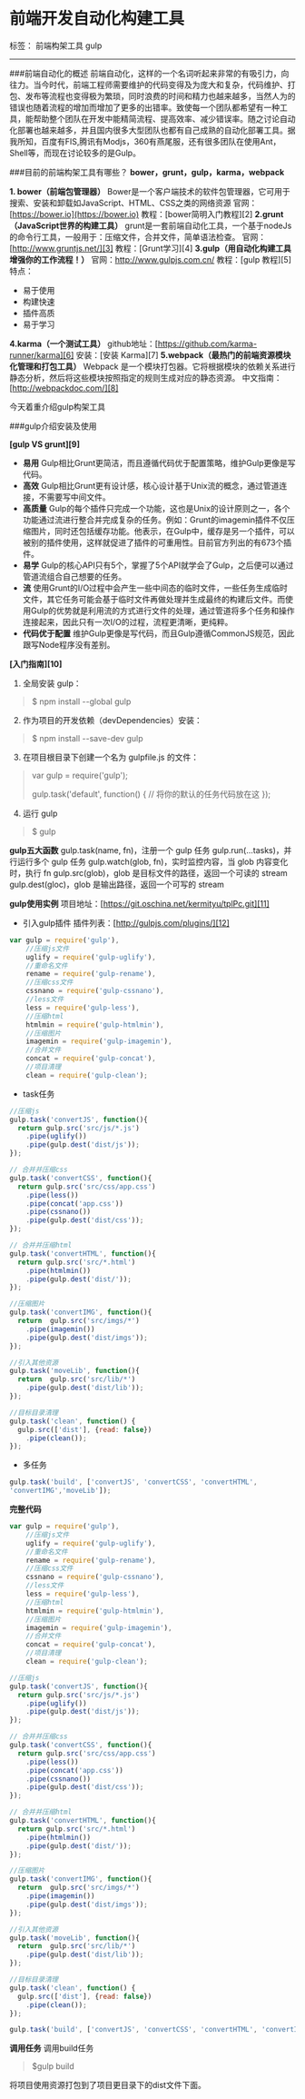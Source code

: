 # 前端开发自动化构建工具

标签： 前端构架工具 gulp

---
###前端自动化的概述
前端自动化，这样的一个名词听起来非常的有吸引力，向往力。当今时代，前端工程师需要维护的代码变得及为庞大和复杂，代码维护、打包、发布等流程也变得极为繁琐，同时浪费的时间和精力也越来越多，当然人为的错误也随着流程的增加而增加了更多的出错率。致使每一个团队都希望有一种工具，能帮助整个团队在开发中能精简流程、提高效率、减少错误率。随之讨论自动化部署也越来越多，并且国内很多大型团队也都有自己成熟的自动化部署工具。据我所知，百度有FIS,腾讯有Modjs，360有燕尾服，还有很多团队在使用Ant，Shell等，而现在讨论较多的是Gulp。

###目前的前端构架工具有哪些？
**bower，grunt，gulp，karma，webpack**

 **1. bower（前端包管理器）**
 Bower是一个客户端技术的软件包管理器，它可用于搜索、安装和卸载如JavaScript、HTML、CSS之类的网络资源
 官网：[https://bower.io](https://bower.io)
 教程：[bower简明入门教程][2]
**2.grunt（JavaScript世界的构建工具）**
grunt是一套前端自动化工具，一个基于nodeJs的命令行工具，一般用于：压缩文件，合并文件，简单语法检查。
官网：[http://www.gruntjs.net/][3]
教程：[Grunt学习][4]
**3.gulp（用自动化构建工具增强你的工作流程！）**
官网：http://www.gulpjs.com.cn/
教程：[gulp 教程][5]
特点：

 - 易于使用
 - 构建快速
 - 插件高质
 - 易于学习

**4.karma（一个测试工具）**
github地址：[https://github.com/karma-runner/karma][6]
安装：[安装 Karma][7]
**5.webpack（最热门的前端资源模块化管理和打包工具）**
Webpack 是一个模块打包器。它将根据模块的依赖关系进行静态分析，然后将这些模块按照指定的规则生成对应的静态资源。
中文指南：[http://webpackdoc.com/][8]

今天着重介绍gulp构架工具

###gulp介绍安装及使用

**[gulp VS grunt][9]**

 - **易用**
Gulp相比Grunt更简洁，而且遵循代码优于配置策略，维护Gulp更像是写代码。
 - **高效**
Gulp相比Grunt更有设计感，核心设计基于Unix流的概念，通过管道连接，不需要写中间文件。
 - **高质量**
Gulp的每个插件只完成一个功能，这也是Unix的设计原则之一，各个功能通过流进行整合并完成复杂的任务。例如：Grunt的imagemin插件不仅压缩图片，同时还包括缓存功能。他表示，在Gulp中，缓存是另一个插件，可以被别的插件使用，这样就促进了插件的可重用性。目前官方列出的有673个插件。
 - **易学**
Gulp的核心API只有5个，掌握了5个API就学会了Gulp，之后便可以通过管道流组合自己想要的任务。
 - **流**
使用Grunt的I/O过程中会产生一些中间态的临时文件，一些任务生成临时文件，其它任务可能会基于临时文件再做处理并生成最终的构建后文件。而使用Gulp的优势就是利用流的方式进行文件的处理，通过管道将多个任务和操作连接起来，因此只有一次I/O的过程，流程更清晰，更纯粹。
 - **代码优于配置**
维护Gulp更像是写代码，而且Gulp遵循CommonJS规范，因此跟写Node程序没有差别。

**[入门指南][10]**

 1. 全局安装 gulp：
> $ npm install --global gulp

 2. 作为项目的开发依赖（devDependencies）安装：
 > $ npm install --save-dev gulp

 3. 在项目根目录下创建一个名为 gulpfile.js 的文件：

 > var gulp = require('gulp');
 > 
 > gulp.task('default', function() {   // 将你的默认的任务代码放在这 });

 4. 运行 gulp

 >  $ gulp

**gulp五大函数**
gulp.task(name, fn)，注册一个 gulp 任务
gulp.run(...tasks)，并行运行多个 gulp 任务
gulp.watch(glob, fn)，实时监控内容，当 glob 内容变化时，执行 fn
gulp.src(glob)，glob 是目标文件的路径，返回一个可读的 stream
gulp.dest(gloc)，glob 是输出路径，返回一个可写的 stream

**gulp使用实例**
项目地址：[https://git.oschina.net/kermityu/tplPc.git][11]

 - 引入gulp插件
 插件列表：[http://gulpjs.com/plugins/][12]
``` javascript
var gulp = require('gulp'),
    //压缩js文件
    uglify = require('gulp-uglify'),
    //重命名文件
    rename = require('gulp-rename'),
    //压缩css文件
    cssnano = require('gulp-cssnano'),
    //less文件
    less = require('gulp-less'),
    //压缩html
    htmlmin = require('gulp-htmlmin'),
    //压缩图片
    imagemin = require('gulp-imagemin'),
    //合并文件
    concat = require('gulp-concat'),
    //项目清理
    clean = require('gulp-clean');
```
 - task任务

```javascript
//压缩js
gulp.task('convertJS', function(){
  return gulp.src('src/js/*.js')
    .pipe(uglify())
    .pipe(gulp.dest('dist/js'));
});

// 合并并压缩css
gulp.task('convertCSS', function(){
  return gulp.src('src/css/app.css')
    .pipe(less())
    .pipe(concat('app.css'))
    .pipe(cssnano())
    .pipe(gulp.dest('dist/css'));
});

// 合并并压缩html
gulp.task('convertHTML', function(){
  return gulp.src('src/*.html')
    .pipe(htmlmin())
    .pipe(gulp.dest('dist/'));
});

//压缩图片
gulp.task('convertIMG', function(){
  return  gulp.src('src/imgs/*')
    .pipe(imagemin())
    .pipe(gulp.dest('dist/imgs'));
});

//引入其他资源
gulp.task('moveLib', function(){
  return  gulp.src('src/lib/*')
    .pipe(gulp.dest('dist/lib'));
});

//目标目录清理
gulp.task('clean', function() {
  gulp.src(['dist'], {read: false})
    .pipe(clean());
});
```

 - 多任务

```javascript
gulp.task('build', ['convertJS', 'convertCSS', 'convertHTML',
'convertIMG','moveLib']);
```
**完整代码**
```javascript
var gulp = require('gulp'),
    //压缩js文件
    uglify = require('gulp-uglify'),
    //重命名文件
    rename = require('gulp-rename'),
    //压缩css文件
    cssnano = require('gulp-cssnano'),
    //less文件
    less = require('gulp-less'),
    //压缩html
    htmlmin = require('gulp-htmlmin'),
    //压缩图片
    imagemin = require('gulp-imagemin'),
    //合并文件
    concat = require('gulp-concat'),
    //项目清理
    clean = require('gulp-clean');

//压缩js
gulp.task('convertJS', function(){
  return gulp.src('src/js/*.js')
    .pipe(uglify())
    .pipe(gulp.dest('dist/js'));
});

// 合并并压缩css
gulp.task('convertCSS', function(){
  return gulp.src('src/css/app.css')
    .pipe(less())
    .pipe(concat('app.css'))
    .pipe(cssnano())
    .pipe(gulp.dest('dist/css'));
});

// 合并并压缩html
gulp.task('convertHTML', function(){
  return gulp.src('src/*.html')
    .pipe(htmlmin())
    .pipe(gulp.dest('dist/'));
});

//压缩图片
gulp.task('convertIMG', function(){
  return  gulp.src('src/imgs/*')
    .pipe(imagemin())
    .pipe(gulp.dest('dist/imgs'));
});

//引入其他资源
gulp.task('moveLib', function(){
  return  gulp.src('src/lib/*')
    .pipe(gulp.dest('dist/lib'));
});

//目标目录清理
gulp.task('clean', function() {
  gulp.src(['dist'], {read: false})
    .pipe(clean());
});

gulp.task('build', ['convertJS', 'convertCSS', 'convertHTML', 'convertIMG','moveLib']);

```
**调用任务**
调用build任务

> $gulp build

将项目使用资源打包到了项目更目录下的dist文件下面。
